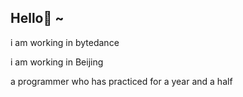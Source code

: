 <h2>Hello👋 ~</h2>

  <p>i am working in bytedance</p>
  <p>i am working in Beijing</p>
  <p>a programmer who has practiced for a year and a half</p>
